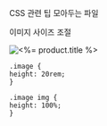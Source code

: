 CSS 관련 팁 모아두는 파일

이미지 사이즈 조절
    <div class="image">
        <img src="<%= product.imageUrl %>" alt="<%= product.title %>">
    </div>

    .image {
    height: 20rem;
    }

    .image img {
    height: 100%;
    }